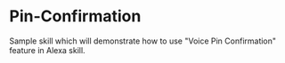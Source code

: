 # Pin-Confirmation
Sample skill which will demonstrate how to use "Voice Pin Confirmation" feature in Alexa skill.
